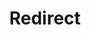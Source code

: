 ﻿---
layout: src/layouts/Redirect.astro
title: Redirect
redirect: https://octopus.com/docs/administration/server-extensibility/authoring-an-octopus-deploy-server-extension
pubDate:  2023-01-01
navSearch: false
navSitemap: false
navMenu: false
---
